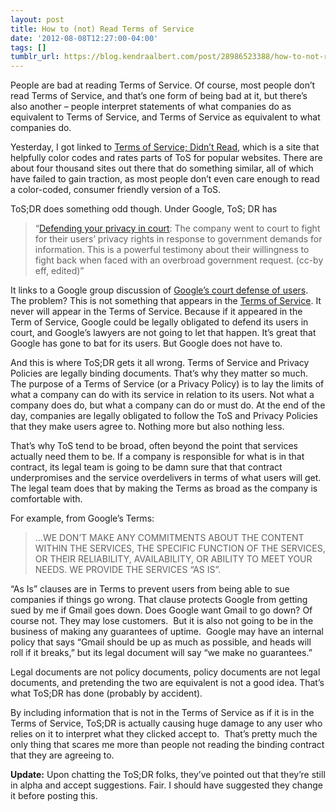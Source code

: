 ```yaml
---
layout: post
title: How to (not) Read Terms of Service
date: '2012-08-08T12:27:00-04:00'
tags: []
tumblr_url: https://blog.kendraalbert.com/post/28986523388/how-to-not-read-terms-of-service
---
```

People are bad at reading Terms of Service. Of course, most people don’t read Terms of Service, and that’s one form of being bad at it, but there’s also another – people interpret statements of what companies do as equivalent to Terms of Service, and Terms of Service as equivalent to what companies do.

Yesterday, I got linked to [Terms of Service; Didn’t Read](http://tos-dr.info/), which is a site that helpfully color codes and rates parts of ToS for popular websites. There are about four thousand sites out there that do something similar, all of which have failed to gain traction, as most people don’t even care enough to read a color-coded, consumer friendly version of a ToS.&nbsp;<!-- more -->

ToS;DR does something odd though. Under Google, ToS; DR has

> “[Defending your privacy in court](https://groups.google.com/d/msg/tosdr/O1jol2PECRM/hKTMzj1GxpYJ): The company went to court to fight for their users’ privacy rights in response to government demands for information. This is a powerful testimony about their willingness to fight back when faced with an overbroad government request. (cc-by eff, edited)”

It links to a Google group discussion of [Google’s court defense of users](https://groups.google.com/forum/#!msg/tosdr/O1jol2PECRM/hKTMzj1GxpYJ%5B1-25%5D). The problem? This is not something that appears in the [Terms of Service](http://www.google.com/intl/en/policies/terms/). It never will appear in the Terms of Service. Because if it appeared in the Term of Service, Google could be legally obligated to defend its users in court, and Google’s lawyers are not going to let that happen. It’s great that Google has gone to bat for its users. But Google does not have to.

And this is where ToS;DR gets it all wrong. Terms of Service and Privacy Policies are legally binding documents. That’s why they matter so much. The purpose of a Terms of Service (or a Privacy Policy) is to lay the limits of what a company can do with its service in relation to its users. Not what a company does do, but what a company can do or must do. At the end of the day, companies are legally obligated to follow the ToS and Privacy Policies that they make users agree to. Nothing more but also nothing less.

That’s why ToS tend to be broad, often beyond the point that services actually need them to be. If a company is responsible for what is in that contract, its legal team is going to be damn sure that that contract underpromises and the service overdelivers in terms of what users will get. The legal team does that by making the Terms as broad as the company is comfortable with.

For example, from Google’s Terms:

> …WE DON’T MAKE ANY COMMITMENTS ABOUT THE CONTENT WITHIN THE SERVICES, THE SPECIFIC FUNCTION OF THE SERVICES, OR THEIR RELIABILITY, AVAILABILITY, OR ABILITY TO MEET YOUR NEEDS. WE PROVIDE THE SERVICES “AS IS”.

“As Is” clauses are in Terms to prevent users from being able to sue companies if things go wrong. That clause protects Google from getting sued by me if Gmail goes down. Does Google want Gmail to go down? Of course not. They may lose customers. &nbsp;But it is also not going to be in the business of making any guarantees of uptime. &nbsp;Google may have an internal policy that says “Gmail should be up as much as possible, and heads will roll if it breaks,” but its legal document will say “we make no&nbsp;guarantees.”

Legal documents are not policy documents, policy documents are not legal documents, and pretending the two are&nbsp;equivalent&nbsp;is not a good idea. That’s what ToS;DR has done (probably by accident).

By including information that is not in the Terms of Service as if it is in the Terms of Service, ToS;DR is actually causing huge damage to any user who relies on it to interpret what they clicked accept to. &nbsp;That’s pretty much the only thing that scares me more than people not reading the binding contract that they are agreeing to.

**Update:** Upon chatting the ToS;DR folks, they’ve pointed out that they’re still in alpha and accept suggestions. Fair. I should have suggested they change it before posting this.

